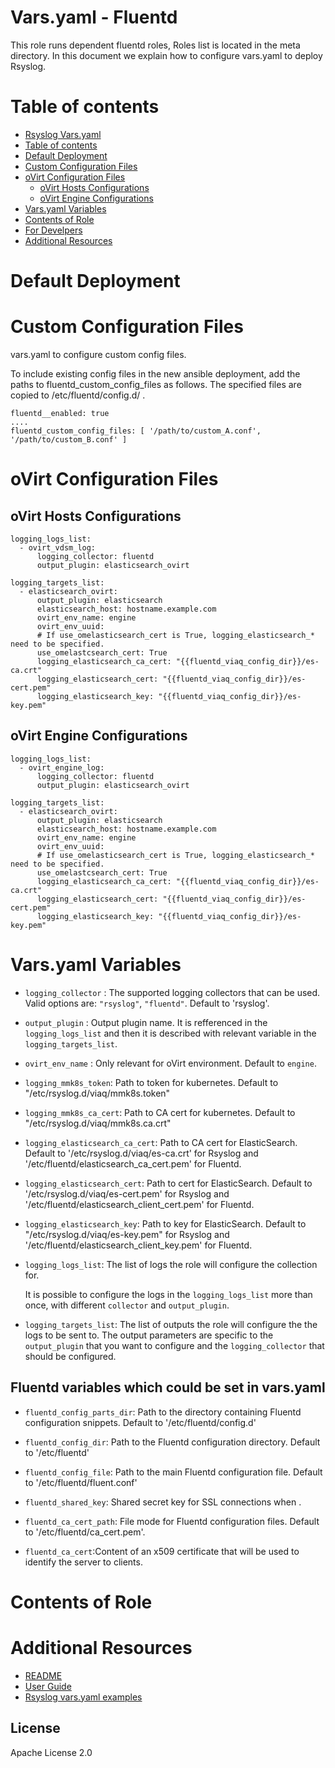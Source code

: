 Vars.yaml - Fluentd
===================

This role runs dependent fluentd roles, Roles list is located in the meta directory.
In this document we explain how to configure vars.yaml to deploy Rsyslog.

Table of contents
=================

<!--ts-->
   * [Rsyslog Vars.yaml](#rsyslog-vars.yaml)
   * [Table of contents](#table-of-contents)
   * [Default Deployment](#default-deployment)
   * [Custom Configuration Files](#custom-configuration-files)
   * [oVirt Configuration Files](#ovirt-configuration-files)
      * [oVirt Hosts Configurations](#ovirt-hosts-configurations)
      * [oVirt Engine Configurations](#ovirt-engine-configurations)
   * [Vars.yaml Variables](#vars.yaml-variables)
   * [Contents of Role](#contents-of-role)
   * [For Develpers](#for-develpers)
   * [Additional Resources](#additional-resources)
<!--te-->

Default Deployment
==================

Custom Configuration Files
==========================
vars.yaml to configure custom config files.

   To include existing config files in the new ansible deployment, add the paths to fluentd_custom_config_files as follows.  The specified files are copied to /etc/fluentd/config.d/  .
```
fluentd__enabled: true
....
fluentd_custom_config_files: [ '/path/to/custom_A.conf', '/path/to/custom_B.conf' ]
```

oVirt Configuration Files
========================


## oVirt Hosts Configurations
```
logging_logs_list:
  - ovirt_vdsm_log:
      logging_collector: fluentd
      output_plugin: elasticsearch_ovirt

logging_targets_list:
  - elasticsearch_ovirt:
      output_plugin: elasticsearch
      elasticsearch_host: hostname.example.com
      ovirt_env_name: engine
      ovirt_env_uuid:
      # If use_omelasticsearch_cert is True, logging_elasticsearch_* need to be specified.
      use_omelastcsearch_cert: True
      logging_elasticsearch_ca_cert: "{{fluentd_viaq_config_dir}}/es-ca.crt"
      logging_elasticsearch_cert: "{{fluentd_viaq_config_dir}}/es-cert.pem"
      logging_elasticsearch_key: "{{fluentd_viaq_config_dir}}/es-key.pem"
```

## oVirt Engine Configurations
```
logging_logs_list:
  - ovirt_engine_log:
      logging_collector: fluentd
      output_plugin: elasticsearch_ovirt

logging_targets_list:
  - elasticsearch_ovirt:
      output_plugin: elasticsearch
      elasticsearch_host: hostname.example.com
      ovirt_env_name: engine
      ovirt_env_uuid:
      # If use_omelasticsearch_cert is True, logging_elasticsearch_* need to be specified.
      use_omelastcsearch_cert: True
      logging_elasticsearch_ca_cert: "{{fluentd_viaq_config_dir}}/es-ca.crt"
      logging_elasticsearch_cert: "{{fluentd_viaq_config_dir}}/es-cert.pem"
      logging_elasticsearch_key: "{{fluentd_viaq_config_dir}}/es-key.pem"
```

Vars.yaml Variables
===================

- `logging_collector` : The supported logging collectors that can be used. Valid options are: `"rsyslog"`, `"fluentd"`. Default to 'rsyslog'.
- `output_plugin` : Output plugin name. It is refferenced in the `logging_logs_list` and then it is described with relevant variable in the `logging_targets_list`.
- `ovirt_env_name` : Only relevant for oVirt environment.  Default to `engine`.

- `logging_mmk8s_token`: Path to token for kubernetes.  Default to "/etc/rsyslog.d/viaq/mmk8s.token"
- `logging_mmk8s_ca_cert`: Path to CA cert for kubernetes.  Default to "/etc/rsyslog.d/viaq/mmk8s.ca.crt"
- `logging_elasticsearch_ca_cert`: Path to CA cert for ElasticSearch.  Default to '/etc/rsyslog.d/viaq/es-ca.crt' for Rsyslog and '/etc/fluentd/elasticsearch_ca_cert.pem' for Fluentd.
- `logging_elasticsearch_cert`: Path to cert for ElasticSearch.  Default to '/etc/rsyslog.d/viaq/es-cert.pem' for Rsyslog and '/etc/fluentd/elasticsearch_client_cert.pem' for Fluentd.
- `logging_elasticsearch_key`: Path to key for ElasticSearch.  Default to "/etc/rsyslog.d/viaq/es-key.pem" for Rsyslog and '/etc/fluentd/elasticsearch_client_key.pem' for Fluentd.

- `logging_logs_list`: The list of logs the role will configure the collection for.

  It is possible to configure the logs in the `logging_logs_list` more than once,
  with different `collector` and `output_plugin`.

- `logging_targets_list`: The list of outputs the role will configure the the logs to be sent to.
  The output parameters are specific to the `output_plugin` that you want to configure and the `logging_collector` that should be configured.


## Fluentd variables which could be set in vars.yaml

- `fluentd_config_parts_dir`: Path to the directory containing Fluentd  configuration snippets. Default to '/etc/fluentd/config.d'
- `fluentd_config_dir`: Path to the Fluentd configuration directory.  Default to '/etc/fluentd'
- `fluentd_config_file`: Path to the main Fluentd configuration file.  Default to '/etc/fluentd/fluent.conf'

- `fluentd_shared_key`: Shared secret key for SSL connections when .
- `fluentd_ca_cert_path`: File mode for Fluentd configuration files.  Default to '/etc/fluentd/ca_cert.pem'.
- `fluentd_ca_cert`:Content of an x509 certificate that will be used to identify the server to clients.


Contents of Role
================



Additional Resources
====================

   * [README](https://github.com/linux-system-roles/logging/README.md)
   * [User Guide](https://github.com/linux-system-roles/logging/docs/README.md)
   * [Rsyslog vars.yaml examples](https://github.com/linux-system-roles/logging/docs/vars_yaml_rsyslog.md)


License
-------

Apache License 2.0

